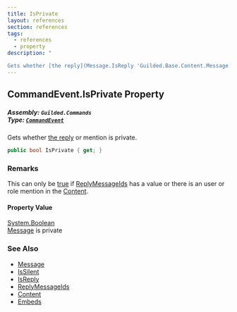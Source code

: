 ```yaml
---
title: IsPrivate
layout: references
section: references
tags:
  - references
  - property
description: "

Gets whether [the reply](Message.IsReply 'Guilded.Base.Content.Message.IsReply') or mention is private."
---
```


## CommandEvent.IsPrivate Property
##### **Assembly:** `Guilded.Commands`<br/>**Type:** [`CommandEvent`](CommandEvent 'Guilded.Commands.CommandEvent')

Gets whether [the reply](Message.IsReply 'Guilded.Base.Content.Message.IsReply') or mention is private.

```csharp
public bool IsPrivate { get; }
```

### Remarks
  
This can only be [true](https://docs.microsoft.com/en-us/dotnet/csharp/language-reference/builtin-types/bool 'https://docs.microsoft.com/en-us/dotnet/csharp/language-reference/builtin-types/bool') if [ReplyMessageIds](Message.ReplyMessageIds 'Guilded.Base.Content.Message.ReplyMessageIds') has a value or there is an user or role mention in the [Content](Message.Content 'Guilded.Base.Content.Message.Content').

#### Property Value
[System.Boolean](https://docs.microsoft.com/en-us/dotnet/api/System.Boolean 'System.Boolean')  
[Message](Message 'Guilded.Base.Content.Message') is private

### See Also
- [Message](Message 'Guilded.Base.Content.Message')
- [IsSilent](Message.IsSilent 'Guilded.Base.Content.Message.IsSilent')
- [IsReply](Message.IsReply 'Guilded.Base.Content.Message.IsReply')
- [ReplyMessageIds](Message.ReplyMessageIds 'Guilded.Base.Content.Message.ReplyMessageIds')
- [Content](Message.Content 'Guilded.Base.Content.Message.Content')
- [Embeds](Message.Embeds 'Guilded.Base.Content.Message.Embeds')